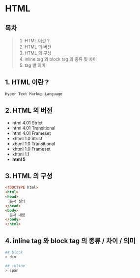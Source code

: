# HTML

## 목차
> 1. HTML 이란 ?
> 2. HTML 의 버전
> 3. HTML 의 구성
> 4. inline tag 와 block tag 의 종류 및 차이
> 5. tag 별 의미

## 1. HTML 이란 ?

``` bash  
Hyper Text Markup Language
```  


## 2. HTML 의 버전
- html 4.01 Strict
- html 4.01 Transitional
- html 4.01 Frameset
- xhtml 1.0 Strict
- xhtml 1.0 Transitional
- xhtml 1.0 Frameset
- xhtml 1.1
- __html 5__

## 3. HTML 의 구성
``` html  
<!DOCTYPE html>
<html>
<head>
  문서 정의
</head>
<body>
  문서 내용
</body>
</html>
```  

## 4. inline tag 와 block tag 의 종류 / 차이 / 의미
``` bash
## block
> div

## inline
> span
```